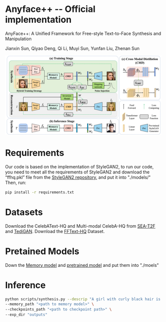 # Anyface++ -- Official implementation
AnyFace++: A Unified Framework for Free-style Text-to-Face Synthesis and Manipulation

Jianxin Sun, Qiyao Deng, Qi Li, Muyi Sun, Yunfan Liu, Zhenan Sun

![Teaser image](framework.png)

# Requirements
Our code is based on the implementation of StyleGAN2, to run our code, you need to meet all the requirements of StyleGAN2 and download the “ffhq.pkl” file from the [StyleGAN2 repository](https://github.com/NVlabs/stylegan2-ada-pytorch), and put it into "./models/" Then, run:

```.bash
pip install -r requirements.txt
```

# Datasets

Download the CelebAText-HQ and Multi-modal CelebA-HQ from [SEA-T2F](https://github.com/cripac-sjx/SEA-T2F) and [TediGAN](https://github.com/IIGROUP/TediGAN).
Download the [FFText-HQ](https://drive.google.com/file/d/1ZhkrUXFkVVPHAHR0HhcYhxPuBeAENO86/view?usp=sharing) Dataset.

# Pretained Models
Down the [Memory model](https://drive.google.com/file/d/1db6VmuMVzW50uHdGwMrv4HK9c3FbaoQ4/view?usp=sharing) and [pretrained model](https://drive.google.com/file/d/1GbMavKgNVqXgWcmqxp0R6n8nmOmLfooS/view?usp=sharing) and put them into "./moels"

# Inference

```.bash
python scripts/synthesis.py --descrip "A girl with curly black hair is smiling." \
--memory_path "<path to memory model>" \
--checkpoints_path "<path to checkpoint path>" \
--exp_dir "outputs"
```

